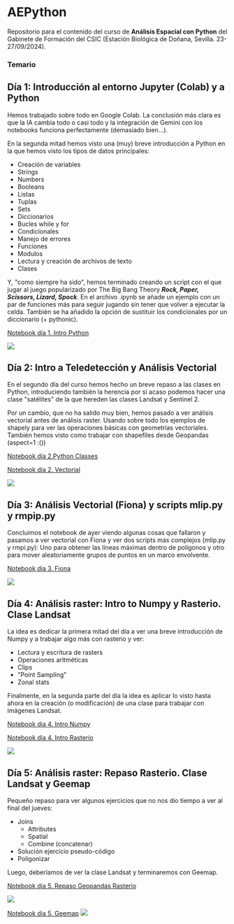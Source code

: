 # AEPython

Repositorio para el contenido del curso de **Análisis Espacial con Python** del Gabinete de Formación del CSIC (Estación Biológica de Doñana, Sevilla. 23-27/09/2024).

### Temario

## Día 1: Introducción al entorno Jupyter (Colab) y a Python

Hemos trabajado sobre todo en Google Colab. La conclusión más clara es que la IA cambia todo o casi todo y la integración de Gemini con los notebooks funciona perfectamente (demasiado bien...).

En la segunda mitad hemos visto una (muy) breve introducción a Python en la que hemos visto los tipos de datos principales:  

* Creación de variables
* Strings
* Numbers
* Booleans
* Listas
* Tuplas
* Sets
* Diccionarios
* Bucles while y for
* Condicionales
* Manejo de errores
* Funciones
* Modulos
* Lectura y creación de archivos de texto
* Clases

Y, "como siempre ha sido", hemos terminado creando un script con el que jugar al juego popularizado por The Big Bang Theory  ***Rock, Paper, Scissors, Lizard, Spock***. En el archivo .ipynb se añade un ejemplo con un par de funciones más para seguir jugando sin tener que volver a ejecutar la celda. También se ha añadido la opción de sustituir los condicionales por un diccionario (+ pythonic).

[Notebook día 1. Intro Python](https://github.com/Digdgeo/AEPython_2024/blob/main/D%C3%ADa%201/Day1_Completo.ipynb)

![](https://i.imgur.com/IZD1dlL.png)

## Día 2: Intro a Teledetección y Análisis Vectorial

En el segundo día del curso hemos hecho un breve repaso a las clases en Python, introduciendo también la herencia por si acaso podemos hacer una clase "satélites" de la que hereden las clases Landsat y Sentinel 2.

Por un cambio, que no ha salido muy bien, hemos pasado a ver análisis vectorial antes de análisis raster. Usando sobre todo los ejemplos de shapely para ver las operaciones básicas con geometrías vectoriales.
También hemos visto como trabajar con shapefiles desde Geopandas (aspect=1 :())

[Notebook día 2.Python Classes](https://github.com/Digdgeo/AEPython_2024/blob/main/D%C3%ADa2/Python_Clasess.ipynb)

[Notebook día 2. Vectorial](https://github.com/Digdgeo/AEPython_2024/blob/main/D%C3%ADa2/Dia_2_Vectorial.ipynb)

![](https://i.imgur.com/mcWcZYY.png)

## Día 3: Análisis Vectorial (Fiona) y scripts mlip.py y rmpip.py

Concluimos el notebook de ayer viendo algunas cosas que fallaron y pasamos a ver vectorial con Fiona y ver dos scripts más complejos (mlip.py y rmpi.py): Uno para obtener las líneas máximas dentro de polígonos y otro para mover aleatoriamente grupos de puntos en un marco envolvente.

[Notebook dia 3. Fiona](https://github.com/Digdgeo/AEPython_2024/blob/main/D%C3%ADa3/Dia_3_vectorial_fiona.ipynb)

![](https://i.imgur.com/fOMDouZ.png)

## Día 4: Análisis raster: Intro to Numpy y Rasterio. Clase Landsat

La idea es dedicar la primera mitad del día a ver una breve introducción de Numpy y a trabajar algo más con rasterio y ver:

* Lectura y escritura de rasters
* Operaciones aritméticas
* Clips
* "Point Sampling"
* Zonal stats

 Finalmente, en la segunda parte del día la idea es aplicar lo visto hasta ahora en la creación (o modificación) de una clase para trabajar con imágenes Landsat.

[Notebook dia 4. Intro Numpy](https://github.com/Digdgeo/AEPython_2024/blob/main/D%C3%ADa%204/Intro_Numpy.ipynb)

[Notebook dia 4. Intro Rasterio](https://github.com/Digdgeo/AEPython_2024/blob/main/D%C3%ADa%204/Intro_Rasterio%20.ipynb)

![](https://i.imgur.com/ZvGb8Cc.png)

## Día 5: Análisis raster: Repaso Rasterio. Clase Landsat y Geemap

Pequeño repaso para ver algunos ejercicios que no nos dio tiempo a ver al final del jueves:

* Joins
  * Attributes
  * Spatial
  * Combine (concatenar)
* Solución ejercicio pseudo-código
* Poligonizar

 Luego, deberíamos de ver la clase Landsat y terminaremos con Geemap.

[Notebook dia 5. Repaso Geopandas Rasterio](https://github.com/Digdgeo/AEPython_2024/blob/main/D%C3%ADa%205/Repaso_dia5.ipynb)

![](https://i.imgur.com/0rysdVv.png)

[Notebook dia 5. Geemap](https://github.com/Digdgeo/AEPython_2024/blob/main/D%C3%ADa%204/Intro_Rasterio%20.ipynb)
![](https://camo.githubusercontent.com/ea46b91729a617aa876e248ddcce7027b0d3006bc130862c8bc77af690fe536b/68747470733a2f2f692e696d6775722e636f6d2f475679427778312e6a7067)